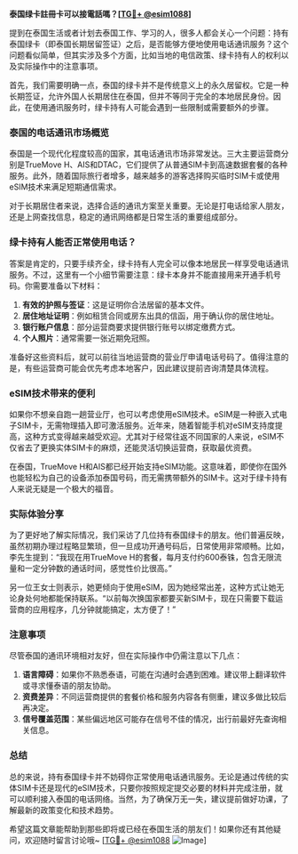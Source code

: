 **泰国绿卡註冊卡可以接電話嗎？[[TG💪+ @esim1088](https://t.me/s/esim1088)]**

提到在泰国生活或者计划去泰国工作、学习的人，很多人都会关心一个问题：持有泰国绿卡（即泰国长期居留签证）之后，是否能够方便地使用电话通讯服务？这个问题看似简单，但其实涉及多个方面，比如当地的电信政策、绿卡持有人的权利以及实际操作中的注意事项。

首先，我们需要明确一点，泰国的绿卡并不是传统意义上的永久居留权。它是一种长期签证，允许外国人长期居住在泰国，但并不等同于完全的本地居民身份。因此，在使用通讯服务时，绿卡持有人可能会遇到一些限制或需要额外的步骤。

### 泰国的电话通讯市场概览

泰国是一个现代化程度较高的国家，其电话通讯市场非常发达。三大主要运营商分别是TrueMove H、AIS和DTAC，它们提供了从普通SIM卡到高速数据套餐的各种服务。此外，随着国际旅行者增多，越来越多的游客选择购买临时SIM卡或使用eSIM技术来满足短期通信需求。

对于长期居住者来说，选择合适的通讯方案至关重要。无论是打电话给家人朋友，还是上网查找信息，稳定的通讯网络都是日常生活的重要组成部分。

### 绿卡持有人能否正常使用电话？

答案是肯定的，只要手续齐全，绿卡持有人完全可以像本地居民一样享受电话通讯服务。不过，这里有一个小细节需要注意：绿卡本身并不能直接用来开通手机号码。你需要准备以下材料：

1. **有效的护照与签证**：这是证明你合法居留的基本文件。
2. **居住地址证明**：例如租赁合同或房东出具的信函，用于确认你的居住地址。
3. **银行账户信息**：部分运营商要求提供银行账号以绑定缴费方式。
4. **个人照片**：通常需要一张近期免冠照。

准备好这些资料后，就可以前往当地运营商的营业厅申请电话号码了。值得注意的是，有些运营商可能会优先考虑本地客户，因此建议提前咨询清楚具体流程。

### eSIM技术带来的便利

如果你不想亲自跑一趟营业厅，也可以考虑使用eSIM技术。eSIM是一种嵌入式电子SIM卡，无需物理插入即可激活服务。近年来，随着智能手机对eSIM支持度提高，这种方式变得越来越受欢迎。尤其对于经常往返不同国家的人来说，eSIM不仅省去了更换实体SIM卡的麻烦，还能灵活切换运营商，获取最优资费。

在泰国，TrueMove H和AIS都已经开始支持eSIM功能。这意味着，即使你在国外也能轻松为自己的设备添加泰国号码，而无需携带额外的SIM卡。这对于绿卡持有人来说无疑是一个极大的福音。

### 实际体验分享

为了更好地了解实际情况，我们采访了几位持有泰国绿卡的朋友。他们普遍反映，虽然初期办理过程略显繁琐，但一旦成功开通号码后，日常使用非常顺畅。比如，李先生提到：“我现在用TrueMove H的套餐，每月支付约600泰铢，包含无限流量和一定分钟数的通话时间，感觉性价比很高。”

另一位王女士则表示，她更倾向于使用eSIM，因为她经常出差，这种方式让她无论身处何地都能保持联系。“以前每次换国家都要买新SIM卡，现在只需要下载运营商的应用程序，几分钟就能搞定，太方便了！”

### 注意事项

尽管泰国的通讯环境相对友好，但在实际操作中仍需注意以下几点：

1. **语言障碍**：如果你不熟悉泰语，可能在沟通时会遇到困难。建议带上翻译软件或寻求懂泰语的朋友协助。
2. **资费差异**：不同运营商提供的套餐价格和服务内容各有侧重，建议多做比较后再决定。
3. **信号覆盖范围**：某些偏远地区可能存在信号不佳的情况，出行前最好先查询相关信息。

### 总结

总的来说，持有泰国绿卡并不妨碍你正常使用电话通讯服务。无论是通过传统的实体SIM卡还是现代的eSIM技术，只要你按照规定提交必要的材料并完成注册，就可以顺利接入泰国的电话网络。当然，为了确保万无一失，建议提前做好功课，了解最新的政策变化和技术趋势。

希望这篇文章能帮助到那些即将或已经在泰国生活的朋友们！如果你还有其他疑问，欢迎随时留言讨论哦~ [[TG💪+ @esim1088](https://t.me/s/esim1088) ![Image](https://i.postimg.cc/4NQfJmqS/Snipaste-2025-05-13-00-14-12.png)]